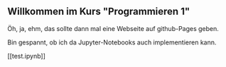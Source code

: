 ## Willkommen im Kurs "Programmieren 1"

Öh, ja, ehm, das sollte dann mal eine Webseite auf github-Pages geben.

Bin gespannt, ob ich da Jupyter-Notebooks auch implementieren kann.

[[test.ipynb]]
